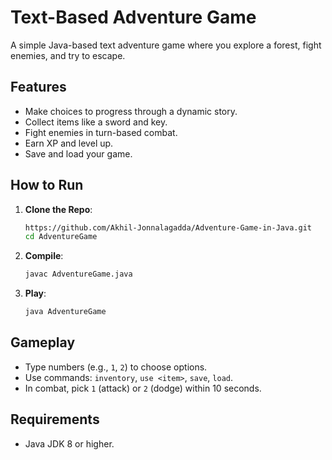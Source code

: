 # Text-Based Adventure Game

A simple Java-based text adventure game where you explore a forest, fight enemies, and try to escape.

## Features

- Make choices to progress through a dynamic story.
- Collect items like a sword and key.
- Fight enemies in turn-based combat.
- Earn XP and level up.
- Save and load your game.

## How to Run

1. **Clone the Repo**:
   ```bash
   https://github.com/Akhil-Jonnalagadda/Adventure-Game-in-Java.git
   cd AdventureGame
   ```

2. **Compile**:
   ```bash
   javac AdventureGame.java
   ```

3. **Play**:
   ```bash
   java AdventureGame
   ```

## Gameplay

- Type numbers (e.g., `1`, `2`) to choose options.
- Use commands: `inventory`, `use <item>`, `save`, `load`.
- In combat, pick `1` (attack) or `2` (dodge) within 10 seconds.

## Requirements

- Java JDK 8 or higher.


